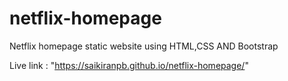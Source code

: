 # netflix-homepage

Netflix homepage static website using HTML,CSS AND Bootstrap

Live link : "https://saikiranpb.github.io/netflix-homepage/"
